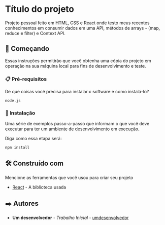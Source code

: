 # Título do projeto

Projeto pessoal feito em HTML, CSS e React onde testo meus recentes conhecimentos em consumir dados em uma API, métodos de arrays - (map, reduce e filter) e Context API.

## 🚀 Começando

Essas instruções permitirão que você obtenha uma cópia do projeto em operação na sua máquina local para fins de desenvolvimento e teste.

### 📋 Pré-requisitos

De que coisas você precisa para instalar o software e como instalá-lo?

```
node.js
```

### 🔧 Instalação

Uma série de exemplos passo-a-passo que informam o que você deve executar para ter um ambiente de desenvolvimento em execução.

Diga como essa etapa será:

```
npm install
```

## 🛠️ Construído com

Mencione as ferramentas que você usou para criar seu projeto

* [React](https://react.dev/) - A biblioteca usada

## ✒️ Autores

* **Um desenvolvedor** - *Trabalho Inicial* - [umdesenvolvedor](https://github.com/pedroinaciop)

